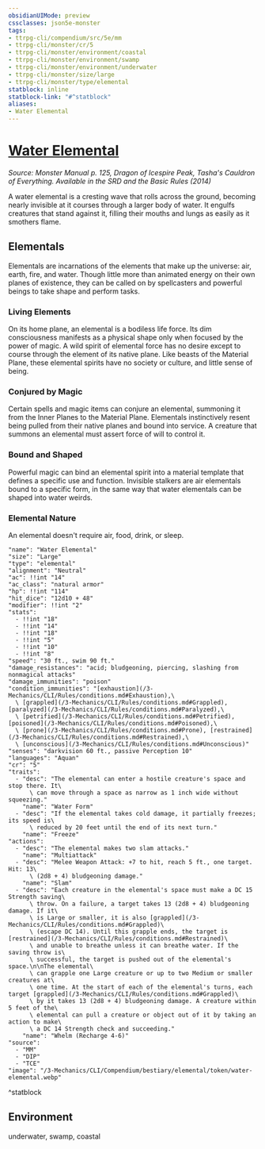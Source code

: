 ```yaml
---
obsidianUIMode: preview
cssclasses: json5e-monster
tags:
- ttrpg-cli/compendium/src/5e/mm
- ttrpg-cli/monster/cr/5
- ttrpg-cli/monster/environment/coastal
- ttrpg-cli/monster/environment/swamp
- ttrpg-cli/monster/environment/underwater
- ttrpg-cli/monster/size/large
- ttrpg-cli/monster/type/elemental
statblock: inline
statblock-link: "#^statblock"
aliases:
- Water Elemental
---
```

# [Water Elemental](3-Mechanics\CLI\Compendium\bestiary\elemental/water-elemental.md)
*Source: Monster Manual p. 125, Dragon of Icespire Peak, Tasha's Cauldron of Everything. Available in the <span title='Systems Reference Document (5.1)'>SRD</span> and the Basic Rules (2014)*  

A water elemental is a cresting wave that rolls across the ground, becoming nearly invisible at it courses through a larger body of water. It engulfs creatures that stand against it, filling their mouths and lungs as easily as it smothers flame.

## Elementals

Elementals are incarnations of the elements that make up the universe: air, earth, fire, and water. Though little more than animated energy on their own planes of existence, they can be called on by spellcasters and powerful beings to take shape and perform tasks.

### Living Elements

On its home plane, an elemental is a bodiless life force. Its dim consciousness manifests as a physical shape only when focused by the power of magic. A wild spirit of elemental force has no desire except to course through the element of its native plane. Like beasts of the Material Plane, these elemental spirits have no society or culture, and little sense of being.

### Conjured by Magic

Certain spells and magic items can conjure an elemental, summoning it from the Inner Planes to the Material Plane. Elementals instinctively resent being pulled from their native planes and bound into service. A creature that summons an elemental must assert force of will to control it.

### Bound and Shaped

Powerful magic can bind an elemental spirit into a material template that defines a specific use and function. Invisible stalkers are air elementals bound to a specific form, in the same way that water elementals can be shaped into water weirds.

### Elemental Nature

An elemental doesn't require air, food, drink, or sleep.

```statblock
"name": "Water Elemental"
"size": "Large"
"type": "elemental"
"alignment": "Neutral"
"ac": !!int "14"
"ac_class": "natural armor"
"hp": !!int "114"
"hit_dice": "12d10 + 48"
"modifier": !!int "2"
"stats":
  - !!int "18"
  - !!int "14"
  - !!int "18"
  - !!int "5"
  - !!int "10"
  - !!int "8"
"speed": "30 ft., swim 90 ft."
"damage_resistances": "acid; bludgeoning, piercing, slashing from nonmagical attacks"
"damage_immunities": "poison"
"condition_immunities": "[exhaustion](/3-Mechanics/CLI/Rules/conditions.md#Exhaustion),\
  \ [grappled](/3-Mechanics/CLI/Rules/conditions.md#Grappled), [paralyzed](/3-Mechanics/CLI/Rules/conditions.md#Paralyzed),\
  \ [petrified](/3-Mechanics/CLI/Rules/conditions.md#Petrified), [poisoned](/3-Mechanics/CLI/Rules/conditions.md#Poisoned),\
  \ [prone](/3-Mechanics/CLI/Rules/conditions.md#Prone), [restrained](/3-Mechanics/CLI/Rules/conditions.md#Restrained),\
  \ [unconscious](/3-Mechanics/CLI/Rules/conditions.md#Unconscious)"
"senses": "darkvision 60 ft., passive Perception 10"
"languages": "Aquan"
"cr": "5"
"traits":
  - "desc": "The elemental can enter a hostile creature's space and stop there. It\
      \ can move through a space as narrow as 1 inch wide without squeezing."
    "name": "Water Form"
  - "desc": "If the elemental takes cold damage, it partially freezes; its speed is\
      \ reduced by 20 feet until the end of its next turn."
    "name": "Freeze"
"actions":
  - "desc": "The elemental makes two slam attacks."
    "name": "Multiattack"
  - "desc": "Melee Weapon Attack: +7 to hit, reach 5 ft., one target. Hit: 13\
      \ (2d8 + 4) bludgeoning damage."
    "name": "Slam"
  - "desc": "Each creature in the elemental's space must make a DC 15 Strength saving\
      \ throw. On a failure, a target takes 13 (2d8 + 4) bludgeoning damage. If it\
      \ is Large or smaller, it is also [grappled](/3-Mechanics/CLI/Rules/conditions.md#Grappled)\
      \ (escape DC 14). Until this grapple ends, the target is [restrained](/3-Mechanics/CLI/Rules/conditions.md#Restrained)\
      \ and unable to breathe unless it can breathe water. If the saving throw is\
      \ successful, the target is pushed out of the elemental's space.\n\nThe elemental\
      \ can grapple one Large creature or up to two Medium or smaller creatures at\
      \ one time. At the start of each of the elemental's turns, each target [grappled](/3-Mechanics/CLI/Rules/conditions.md#Grappled)\
      \ by it takes 13 (2d8 + 4) bludgeoning damage. A creature within 5 feet of the\
      \ elemental can pull a creature or object out of it by taking an action to make\
      \ a DC 14 Strength check and succeeding."
    "name": "Whelm (Recharge 4-6)"
"source":
  - "MM"
  - "DIP"
  - "TCE"
"image": "/3-Mechanics/CLI/Compendium/bestiary/elemental/token/water-elemental.webp"
```
^statblock

## Environment

underwater, swamp, coastal